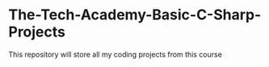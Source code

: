 # The-Tech-Academy-Basic-C-Sharp-Projects
This repository will store all my coding projects from this course
